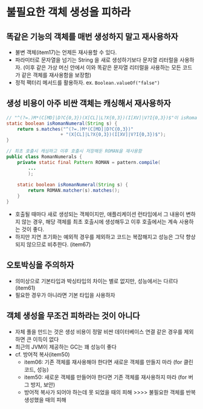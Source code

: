 # 불필요한 객체 생성을 피하라

## 똑같은 기능의 객체를 매번 생성하지 말고 재사용하자
- 불변 객체(item17)는 언제든 재사용할 수 있다.
- 파라미터로 문자열을 넘기는 String 을 새로 생성하기보다 문자열 리터럴을 사용하자. (이후 같은 가상 머신 안에서 이와 똑같은 문자열 리터럴을 사용하는 모든 코드가 같은 객체를 재사용함을 보장함)
- 정적 팩터리 메서드를 활용하자. ex. `Boolean.valueOf("false")`


## 생성 비용이 아주 비싼 객체는 캐싱해서 재사용하자
```java
// "^(?=.)M*(C[MD]|D?C{0,3})(X[CL]|L?X{0,3})(I[XV]|V?I{0,3})$"이 isRomanNumeral 호출시마다 생성됨
static boolean isRomanNumeral(String s) {
	return s.matches("^(?=.)M*(C[MD]|D?C{0,3})"
                    + "(X[CL]|L?X{0,3})(I[XV]|V?I{0,3})$");
}

// 최초 호출시 캐싱하고 이후 호출시 저장해둔 ROMAN을 재사용함
public class RomanNumerals {
	private static final Pattern ROMAN = pattern.compile(
		...
		);
	
	static boolean isRomanNumeral(String s) {
		return ROMAN.matcher(s).matches();
	}
}
```
- 호출될 때마다 새로 생성되는 객체이지만, 애플리케이션 런타임에서 그 내용이 변하지 않는 경우, 해당 객체를 최초 호출시에 생성해두고 이후 호출에서는 계속 사용하는 것이 좋다.
- 하지만 지연 초기화는 예외적 경우를 제외하고 코드는 복잡해지고 성능은 그닥 향상되지 않으므로 비추한다. (item67)


## 오토박싱을 주의하자
- 의미상으로 기본타입과 박싱타입의 차이는 별로 없지만, 성능에서는 다르다 (item61)
- 필요한 경우가 아니라면 기본 타입을 사용하자


## 객체 생성을 무조건 피하라는 것이 아니다
- 자체 풀을 만드는 것은 생성 비용이 정말 비싼 데이터베이스 연결 같은 경우를 제외하면 큰 이득이 없다
- 최근의 JVM이 제공하는 GC는 꽤 성능이 좋다
- cf. 방어적 복사(item50)
    * item06: 기존 객체를 재사용해야 한다면 새로운 객체를 만들지 마라 (for 클린 코드, 성능)
    * item50: 새로운 객체를 만들어야 한다면 기존 객체를 재사용하지 마라 (for 버그 방지, 보안)
    * 방어적 복사가 되어야 하는데 못 되었을 때의 피해 >>>> 불필요한 객체를 반복 생성했을 때의 피해